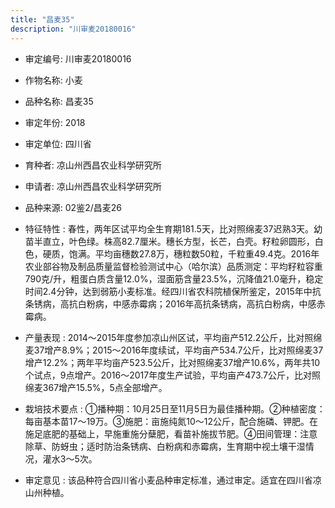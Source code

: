 ```yaml
---
title: "昌麦35"
description: "川审麦20180016"
---
```

* 审定编号:  川审麦20180016

*  作物名称:  小麦

*  品种名称:  昌麦35

*  审定年份:  2018

*  审定单位:  四川省

* 育种者:  凉山州西昌农业科学研究所

*  申请者:  凉山州西昌农业科学研究所

*  品种来源:  02鉴2/昌麦26

*  特征特性 : 
春性，两年区试平均全生育期181.5天，比对照绵麦37迟熟3天。幼苗半直立，叶色绿。株高82.7厘米。穗长方型，长芒，白壳。籽粒卵圆形，白色，硬质，饱满。平均亩穗数27.8万，穗粒数50粒，千粒重49.4克。2016年农业部谷物及制品质量监督检验测试中心（哈尔滨）品质测定：平均籽粒容重790克/升，粗蛋白质含量12.0%，湿面筋含量23.5%，沉降值21.0毫升，稳定时间2.4分钟，达到弱筋小麦标准。经四川省农科院植保所鉴定，2015年中抗条锈病，高抗白粉病，中感赤霉病；2016年高抗条锈病，高抗白粉病，中感赤霉病。
 
*  产量表现 : 
2014～2015年度参加凉山州区试，平均亩产512.2公斤，比对照绵麦37增产8.9%；2015～2016年度续试，平均亩产534.7公斤，比对照绵麦37增产12.2%；两年平均亩产523.5公斤，比对照绵麦37增产10.6%，两年共10个试点，9点增产。2016～2017年度生产试验，平均亩产473.7公斤，比对照绵麦367增产15.5%，5点全部增产。

*  栽培技术要点 : 
①播种期：10月25日至11月5日为最佳播种期。②种植密度：每亩基本苗17～19万。③施肥：亩施纯氮10～12公斤，配合施磷、钾肥。在施足底肥的基础上，早施重施分蘖肥，看苗补施拔节肥。④田间管理：注意除草、防蚜虫；适时防治条锈病、白粉病和赤霉病，生育期中视土壤干湿情况，灌水3～5次。

*  审定意见 : 
该品种符合四川省小麦品种审定标准，通过审定。适宜在四川省凉山州种植。
